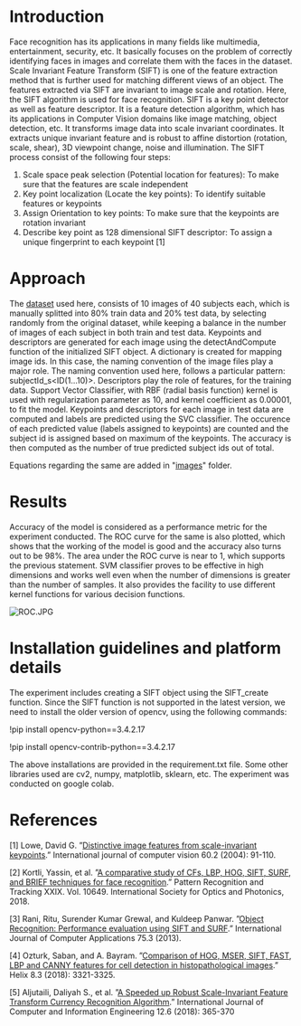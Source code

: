 # Introduction
Face recognition has its applications in many fields like multimedia, entertainment, security, etc. It basically focuses on the problem of correctly identifying faces in images and correlate them with the faces in the dataset. Scale Invariant Feature Transform (SIFT) is one of the feature extraction method that is further used for matching different views of an object. The features extracted via SIFT are invariant to image scale and rotation. Here, the SIFT algorithm is used for face recognition.
SIFT is a key point detector as well as feature descriptor. It is a feature detection algorithm, which has its applications in Computer Vision domains like image matching, object detection, etc. It transforms image data into scale invariant coordinates. It extracts unique invariant feature and is robust to affine distortion (rotation, scale, shear), 3D viewpoint change, noise and illumination.
The SIFT process consist of the following four steps:
1) Scale space peak selection (Potential location for features): To make sure that the features are scale independent
2) Key point localization (Locate the key points): To identify suitable features or keypoints
3) Assign Orientation to key points: To make sure that the keypoints are rotation invariant
4) Describe key point as 128 dimensional SIFT descriptor: To assign a unique fingerprint to each keypoint [1]

# Approach 
The [dataset](https://www.kaggle.com/kasikrit/att-database-of-faces) used here, consists of 10 images of 40 subjects each, which is manually splitted into 80% train data and 20% test data, by selecting randomly from the original dataset, while keeping a balance in the number of images of each subject in both train and test data. Keypoints and descriptors are generated for each image using the detectAndCompute function of the initialized SIFT object. A dictionary is created for mapping image ids. In this case, the naming convention of the image files play a major role. The naming convention used here, follows a particular pattern: subjectId_s<ID(1...10)>. Descriptors play the role of features, for the training data. Support Vector Classifier, with RBF (radial basis function) kernel is used with regularization parameter as 10, and kernel coefficient as 0.00001, to fit the model. Keypoints and descriptors for each image in test data are computed and labels are predicted using the SVC classifier. The occurence of each predicted value (labels assigned to keypoints) are counted and the subject id is assigned based on maximum of the keypoints. The accuracy is then computed as the number of true predicted subject ids out of total. 

Equations regarding the same are added in "[images](https://github.com/yeshaajudia/CSP520-Computer-Vision/tree/main/Assignment%202%20%26%203/images)" folder. 

# Results
Accuracy of the model is considered as a performance metric for the experiment conducted. The ROC curve for the same is also plotted, which shows that the working of the
model is good and the accuracy also turns out to be 98%. The area under the ROC curve is near to 1, which supports the previous statement. SVM classifier proves to be effective in high dimensions and works well even when the number of dimensions is greater than the number of samples. It also provides the facility to use different kernel functions for various decision functions.

![ROC.JPG](https://github.com/yeshaajudia/CSP520-Computer-Vision/blob/main/Assignment%202%20%26%203/images/ROC.JPG)

# Installation guidelines and platform details
The experiment includes creating a SIFT object using the SIFT_create function. Since the SIFT function is not supported in the latest version, we need to install the older version of opencv, using the following commands:

!pip install opencv-python==3.4.2.17

!pip install opencv-contrib-python==3.4.2.17

The above installations are provided in the requirement.txt file.
Some other libraries used are cv2, numpy, matplotlib, sklearn, etc. The experiment was conducted on google colab. 

# References 
[1] Lowe, David G. ”[Distinctive image features from scale-invariant keypoints](https://citeseerx.ist.psu.edu/viewdoc/download?doi=10.1.1.313.1996&rep=rep1&type=pdf).” International journal of computer vision 60.2 (2004): 91-110.

[2] Kortli, Yassin, et al. ”[A comparative study of CFs, LBP, HOG, SIFT, SURF, and BRIEF techniques for face recognition](https://www.researchgate.net/profile/Yassin-Kortli/publication/324850900_A_comparative_study_of_CFs_LBP_HOG_SIFT_SURF_and_BRIEF_techniques_for_face_recognition/links/5e2f23d8299bf10a65978843/A-comparative-study-of-CFs-LBP-HOG-SIFT-SURF-and-BRIEF-techniques-for-face-recognition.pdf).” Pattern Recognition and Tracking XXIX. Vol. 10649. International Society for Optics and Photonics, 2018.

[3] Rani, Ritu, Surender Kumar Grewal, and Kuldeep Panwar. ”[Object Recognition: Performance evaluation using SIFT and SURF](https://citeseerx.ist.psu.edu/viewdoc/download?doi=10.1.1.403.502&rep=rep1&type=pdf).” International Journal of Computer Applications 75.3 (2013).

[4] Ozturk, Saban, and A. Bayram. ”[Comparison of HOG, MSER, SIFT, FAST, LBP and CANNY features for cell detection in histopathological images](https://www.researchgate.net/profile/Saban-Oeztuerk/publication/324983531_Comparison_of_HOG_MSER_SIFT_FAST_LBP_and_CANNY_features_for_cell_detection_in_histopathological_images/links/5af00461a6fdcc8508b95d77/Comparison-of-HOG-MSER-SIFT-FAST-LBP-and-CANNY-features-for-cell-detection-in-histopathological-images.pdf).” Helix 8.3 (2018): 3321-3325.

[5] Aljutaili, Daliyah S., et al. ”[A Speeded up Robust Scale-Invariant Feature Transform Currency Recognition Algorithm](https://www.researchgate.net/profile/Dina-Hussein-4/publication/328118510_A-Speeded-up-Robust-Scale-Invariant-Feature-Transform-Currency-Recognition-Algorithm/links/5bb8765b92851c7fde2f38c6/A-Speeded-up-Robust-Scale-Invariant-Feature-Transform-Currency-Recognition-Algorithm.pdf).” International Journal of Computer and Information Engineering 12.6 (2018): 365-370
